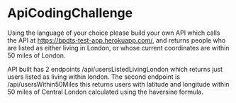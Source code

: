 # ApiCodingChallenge

Using the language of your choice please build your own API which calls the API at https://bpdts-test-app.herokuapp.com/, and returns people who are listed as either living in London, or whose current coordinates are within 50 miles of London.

API built has 2 endpoints /api/usersListedLivingLondon which returns just users listed as living within london. 
The second endpoint is /api/usersWithin50Miles this returns users with latitude and longitude within 50 miles of Central London calculated using the haversine formula. 
